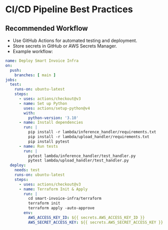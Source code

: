 # CI/CD Pipeline Best Practices

## Recommended Workflow
- Use GitHub Actions for automated testing and deployment.
- Store secrets in GitHub or AWS Secrets Manager.
- Example workflow:

```yaml
name: Deploy Smart Invoice Infra
on:
  push:
    branches: [ main ]
jobs:
  test:
    runs-on: ubuntu-latest
    steps:
      - uses: actions/checkout@v3
      - name: Set up Python
        uses: actions/setup-python@v4
        with:
          python-version: '3.10'
      - name: Install dependencies
        run: |
          pip install -r lambda/inference_handler/requirements.txt
          pip install -r lambda/upload_handler/requirements.txt
          pip install pytest
      - name: Run tests
        run: |
          pytest lambda/inference_handler/test_handler.py
          pytest lambda/upload_handler/test_handler.py
  deploy:
    needs: test
    runs-on: ubuntu-latest
    steps:
      - uses: actions/checkout@v3
      - name: Terraform Init & Apply
        run: |
          cd smart-invoice-infra/terraform
          terraform init
          terraform apply -auto-approve
        env:
          AWS_ACCESS_KEY_ID: ${{ secrets.AWS_ACCESS_KEY_ID }}
          AWS_SECRET_ACCESS_KEY: ${{ secrets.AWS_SECRET_ACCESS_KEY }}
```

